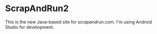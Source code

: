 ScrapAndRun2
============

This is the new Java-based site for scrapandrun.com. I'm using Android Studio for development.
